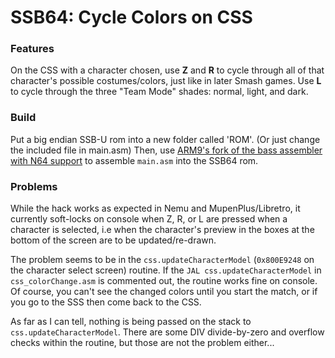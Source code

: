 # SSB64: Cycle Colors on CSS
### Features
On the CSS with a character chosen, use **Z** and **R** to cycle through all of that character's possible costumes/colors, just like in later Smash games. Use **L** to cycle through the three "Team Mode" shades: normal, light, and dark.

### Build
Put a big endian SSB-U rom into a new folder called 'ROM'. (Or just change the included file in main.asm) Then, use [ARM9's fork of  the bass assembler with N64 support](https://github.com/ARM9/bass) to assemble `main.asm` into the SSB64 rom.

### Problems
While the hack works as expected in Nemu and MupenPlus/Libretro, it currently soft-locks on console when Z, R, or L are pressed when a character is selected, i.e when the character's preview in the boxes at the bottom of the screen are to be updated/re-drawn.

The problem seems to be in the `css.updateCharacterModel` (`0x800E9248` on the character select screen) routine. If the `JAL css.updateCharacterModel` in `css_colorChange.asm` is commented out, the routine works fine on console. Of course, you can't see the changed colors until you start the match, or if you go to the SSS then come back to the CSS.

As far as I can tell, nothing is being passed on the stack to `css.updateCharacterModel`. There are some DIV divide-by-zero and overflow checks within the routine, but those are not the problem either...
